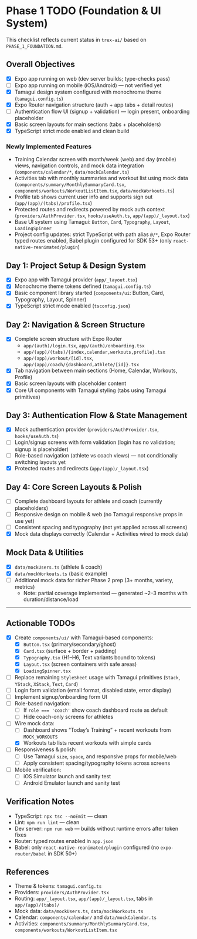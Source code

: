 # Phase 1 TODO (Foundation & UI System)

This checklist reflects current status in `trex-ai/` based on `PHASE_1_FOUNDATION.md`.

## Overall Objectives
- [x] Expo app running on web (dev server builds; type-checks pass)
- [ ] Expo app running on mobile (iOS/Android) — not verified yet
- [x] Tamagui design system configured with monochrome theme (`tamagui.config.ts`)
- [x] Expo Router navigation structure (auth + app tabs + detail routes)
- [ ] Authentication flow UI (signup + validation) — login present, onboarding placeholder
- [x] Basic screen layouts for main sections (tabs + placeholders)
- [x] TypeScript strict mode enabled and clean build

### Newly Implemented Features
- Training Calendar screen with month/week (web) and day (mobile) views, navigation controls, and mock data integration (`components/calendar/*`, `data/mockCalendar.ts`)
- Activities tab with monthly summaries and workout list using mock data (`components/summary/MonthlySummaryCard.tsx`, `components/workouts/WorkoutListItem.tsx`, `data/mockWorkouts.ts`)
- Profile tab shows current user info and supports sign out (`app/(app)/(tabs)/profile.tsx`)
- Protected routes and redirects powered by mock auth context (`providers/AuthProvider.tsx`, `hooks/useAuth.ts`, `app/(app)/_layout.tsx`)
- Base UI system using Tamagui: `Button`, `Card`, `Typography`, `Layout`, `LoadingSpinner`
- Project config updates: strict TypeScript with path alias `@/*`, Expo Router typed routes enabled, Babel plugin configured for SDK 53+ (only `react-native-reanimated/plugin`)

## Day 1: Project Setup & Design System
- [x] Expo app with Tamagui provider (`app/_layout.tsx`)
- [x] Monochrome theme tokens defined (`tamagui.config.ts`)
- [x] Basic component library started (`components/ui`: Button, Card, Typography, Layout, Spinner)
- [x] TypeScript strict mode enabled (`tsconfig.json`)

## Day 2: Navigation & Screen Structure
- [x] Complete screen structure with Expo Router
  - `app/(auth)/login.tsx`, `app/(auth)/onboarding.tsx`
  - `app/(app)/(tabs)/{index,calendar,workouts,profile}.tsx`
  - `app/(app)/workout/[id].tsx`, `app/(app)/coach/{dashboard,athlete/[id]}.tsx`
- [x] Tab navigation between main sections (Home, Calendar, Workouts, Profile)
- [x] Basic screen layouts with placeholder content
- [x] Core UI components with Tamagui styling (tabs using Tamagui primitives)

## Day 3: Authentication Flow & State Management
- [x] Mock authentication provider (`providers/AuthProvider.tsx`, `hooks/useAuth.ts`)
- [ ] Login/signup screens with form validation (login has no validation; signup is placeholder)
- [ ] Role-based navigation (athlete vs coach views) — not conditionally switching layouts yet
- [x] Protected routes and redirects (`app/(app)/_layout.tsx`)

## Day 4: Core Screen Layouts & Polish
- [ ] Complete dashboard layouts for athlete and coach (currently placeholders)
- [ ] Responsive design on mobile & web (no Tamagui responsive props in use yet)
- [ ] Consistent spacing and typography (not yet applied across all screens)
- [x] Mock data displays correctly (Calendar + Activities wired to mock data)

## Mock Data & Utilities
- [x] `data/mockUsers.ts` (athlete & coach)
- [x] `data/mockWorkouts.ts` (basic example)
- [ ] Additional mock data for richer Phase 2 prep (3+ months, variety, metrics)
  - Note: partial coverage implemented — generated ~2–3 months with duration/distance/load

---

## Actionable TODOs
- [x] Create `components/ui/` with Tamagui-based components:
  - [x] `Button.tsx` (primary/secondary/ghost)
  - [x] `Card.tsx` (surface + border + padding)
  - [x] `Typography.tsx` (H1–H6, Text variants bound to tokens)
  - [x] `Layout.tsx` (screen containers with safe areas)
  - [x] `LoadingSpinner.tsx`
- [ ] Replace remaining `StyleSheet` usage with Tamagui primitives (`Stack`, `YStack`, `XStack`, `Text`, `Card`)
- [ ] Login form validation (email format, disabled state, error display)
- [ ] Implement signup/onboarding form UI
- [ ] Role-based navigation:
  - [ ] If `role === 'coach'` show coach dashboard route as default
  - [ ] Hide coach-only screens for athletes
- [ ] Wire mock data:
  - [ ] Dashboard shows “Today’s Training” + recent workouts from `MOCK_WORKOUTS`
  - [x] Workouts tab lists recent workouts with simple cards
- [ ] Responsiveness & polish:
  - [ ] Use Tamagui `size`, `space`, and responsive props for mobile/web
  - [ ] Apply consistent spacing/typography tokens across screens
- [ ] Mobile verification:
  - [ ] iOS Simulator launch and sanity test
  - [ ] Android Emulator launch and sanity test

## Verification Notes
- TypeScript: `npx tsc --noEmit` — clean
- Lint: `npm run lint` — clean
- Dev server: `npm run web` — builds without runtime errors after token fixes
 - Router: typed routes enabled in `app.json`
 - Babel: only `react-native-reanimated/plugin` configured (no `expo-router/babel` in SDK 50+)

## References
- Theme & tokens: `tamagui.config.ts`
- Providers: `providers/AuthProvider.tsx`
- Routing: `app/_layout.tsx`, `app/(app)/_layout.tsx`, tabs in `app/(app)/(tabs)/`
- Mock data: `data/mockUsers.ts`, `data/mockWorkouts.ts`
 - Calendar: `components/calendar/` and `data/mockCalendar.ts`
 - Activities: `components/summary/MonthlySummaryCard.tsx`, `components/workouts/WorkoutListItem.tsx`